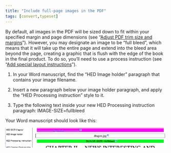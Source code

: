 ```yaml
---
title: "Include full-page images in the PDF"
tags: [convert,typeset]
---
```

 
<html><body><section data-type="chapter" class="hsecchapter" data-hederis-type="hsecchapter" id="include-full-page-images" data-pi-attrs="id: include-full-page-images; data-tags: convert,typeset;" role="doc-chapter" data-tags="convert,typeset" data-author-name=" " data-book-title=" " title="Include full-page images in the PDF"><p class="hblkp" data-hederis-type="hblkp" id="p3eMdMACH">By default, all images in the PDF will be sized down to fit within your specified margin and page dimensions (see &#8220;<a href="{% link _docs/adjust-trim-and-margins.md %}" data-hederis-type="hspana" id="p9Koi7yEs"><span class="Hyperlink" data-hederis-type="hspnspan" id="p7raBSNv7">Adjust PDF trim size and margins</span></a>&#8221;). However, you may designate an image to be &#8220;full bleed&#8221;, which means that it will take up the entire page and extend into the bleed area beyond the page, creating a graphic that is flush with the edge of the book in the final product. To do so, you&#8217;ll need to use a process instruction (see &#8220;<a href="{% link _docs/custom-design.md %}" data-hederis-type="hspana" id="pebYn74ZO"><span class="Hyperlink" data-hederis-type="hspnspan" id="poTX3RlRU">Add special layout instructions</span></a>&#8221;).</p><ol class="hwprnumlist" data-hederis-type="hwprnumlist" id="pYE1j0UM7"><li class="hblkoli" data-hederis-type="hblkoli" id="liE7jiNOQV"><p class="hblkoli" data-hederis-type="hblklip" id="pZ71PJYYN">In your Word manuscript, find the &#8220;HED Image holder&#8221; paragraph that contains your image filename.</p></li><li class="hblkoli" data-hederis-type="hblkoli" id="liWgV2Wzua"><p class="hblkoli" data-hederis-type="hblklip" id="pFbzVglQt">Insert a new paragraph below your image holder paragraph, and apply the &#8220;HED Processing instruction&#8221; style to it.</p></li><li class="hblkoli" data-hederis-type="hblkoli" id="liOxePPEyP"><p class="hblkoli" data-hederis-type="hblklip" id="pzUYO1Wfs">Type the following text inside your new HED Processing instruction paragraph: IMAGE-SIZE=fullbleed</p></li></ol><p class="hblkp" data-hederis-type="hblkp" id="p7vfufhxK">Your Word manuscript should look like this:</p><img data-hederis-type="hblkimg" class="hblkimg" id="p7QqfKN8U" src="/images/fullbleed_1.png" data-img-src="/images/fullbleed_1.png"/></section></body></html>
